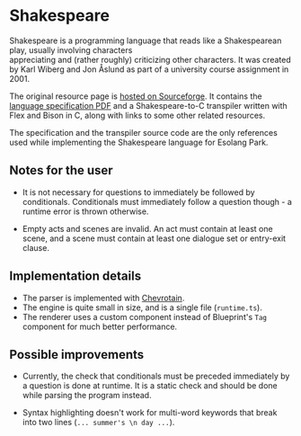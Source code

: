 # Shakespeare

Shakespeare is a programming language that reads like a Shakespearean play, usually involving characters  
appreciating and (rather roughly) criticizing other characters. It was created by Karl Wiberg and Jon Åslund
as part of a university course assignment in 2001.

The original resource page is [hosted on Sourceforge](http://shakespearelang.sourceforge.net). It contains the
[language specification PDF](http://shakespearelang.sourceforge.net/report/shakespeare.pdf) and a Shakespeare-to-C
transpiler written with Flex and Bison in C, along with links to some other related resources.

The specification and the transpiler source code are the only references used while implementing the Shakespeare
language for Esolang Park.

## Notes for the user

- It is not necessary for questions to immediately be followed by conditionals. Conditionals
  must immediately follow a question though - a runtime error is thrown otherwise.

- Empty acts and scenes are invalid. An act must contain at least one scene, and a scene must contain
  at least one dialogue set or entry-exit clause.

## Implementation details

- The parser is implemented with [Chevrotain](https://chevrotain.io).
- The engine is quite small in size, and is a single file (`runtime.ts`).
- The renderer uses a custom component instead of Blueprint's `Tag` component for much better performance.

## Possible improvements

- Currently, the check that conditionals must be preceded immediately by a question is done at runtime. It is a static
  check and should be done while parsing the program instead.

- Syntax highlighting doesn't work for multi-word keywords that break into two lines (`... summer's \n day ...`).
